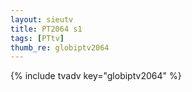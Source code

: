 ```yaml
--- 
layout: sieutv
title: PT2064 s1
tags: [PTtv]
thumb_re: globiptv2064
---
```

{% include tvadv key="globiptv2064" %} 
